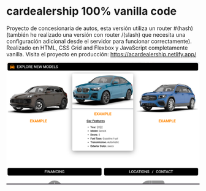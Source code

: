 # cardealership 100% vanilla code

Proyecto de concesionaria de autos, esta versión utiliza un router #(hash) (también he realizado una versión con router /(slash) que necesita una configuración adicional desde el servidor para funcionar correctamente).
Realizado en HTML, CSS Grid and Flexbox y JavaScript completamente vanilla.
Visita el proyecto en producción: https://acardealership.netlify.app/


<img src="https://github.com/MauricioLaratro/cardealership/blob/master/image/cardealership-img-readme.png?raw=true">
